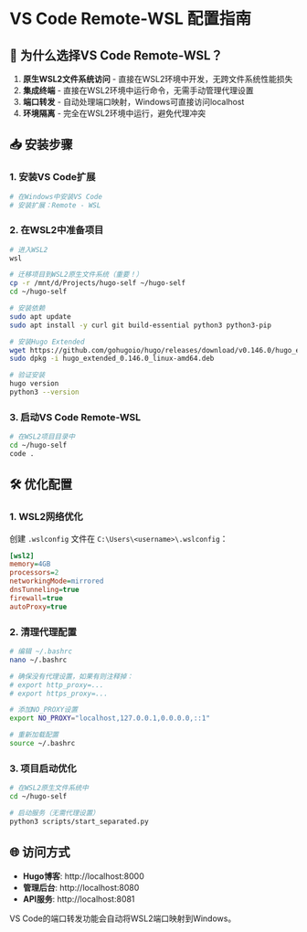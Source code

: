 # VS Code Remote-WSL 配置指南

## 🎯 为什么选择VS Code Remote-WSL？

1. **原生WSL2文件系统访问** - 直接在WSL2环境中开发，无跨文件系统性能损失
2. **集成终端** - 直接在WSL2环境中运行命令，无需手动管理代理设置
3. **端口转发** - 自动处理端口映射，Windows可直接访问localhost
4. **环境隔离** - 完全在WSL2环境中运行，避免代理冲突

## 📥 安装步骤

### 1. 安装VS Code扩展
```bash
# 在Windows中安装VS Code
# 安装扩展：Remote - WSL
```

### 2. 在WSL2中准备项目
```bash
# 进入WSL2
wsl

# 迁移项目到WSL2原生文件系统（重要！）
cp -r /mnt/d/Projects/hugo-self ~/hugo-self
cd ~/hugo-self

# 安装依赖
sudo apt update
sudo apt install -y curl git build-essential python3 python3-pip

# 安装Hugo Extended
wget https://github.com/gohugoio/hugo/releases/download/v0.146.0/hugo_extended_0.146.0_linux-amd64.deb
sudo dpkg -i hugo_extended_0.146.0_linux-amd64.deb

# 验证安装
hugo version
python3 --version
```

### 3. 启动VS Code Remote-WSL
```bash
# 在WSL2项目目录中
cd ~/hugo-self
code .
```

## 🛠️ 优化配置

### 1. WSL2网络优化
创建 `.wslconfig` 文件在 `C:\Users\<username>\.wslconfig`：
```ini
[wsl2]
memory=4GB
processors=2
networkingMode=mirrored
dnsTunneling=true
firewall=true
autoProxy=true
```

### 2. 清理代理配置
```bash
# 编辑 ~/.bashrc
nano ~/.bashrc

# 确保没有代理设置，如果有则注释掉：
# export http_proxy=...
# export https_proxy=...

# 添加NO_PROXY设置
export NO_PROXY="localhost,127.0.0.1,0.0.0.0,::1"

# 重新加载配置
source ~/.bashrc
```

### 3. 项目启动优化
```bash
# 在WSL2原生文件系统中
cd ~/hugo-self

# 启动服务（无需代理设置）
python3 scripts/start_separated.py
```

## 🌐 访问方式

- **Hugo博客**: http://localhost:8000
- **管理后台**: http://localhost:8080  
- **API服务**: http://localhost:8081

VS Code的端口转发功能会自动将WSL2端口映射到Windows。